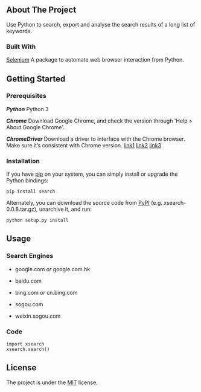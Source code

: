 ## About The Project

Use Python to search, export and analyse the search results of a long list of keywords.

### Built With

[Selenium](https://selenium-python.readthedocs.io/) A package to automate web browser interaction from Python.

## Getting Started

### Prerequisites

***Python***    Python 3

***Chrome***    Download Google Chrome, and check the version through 'Help > About Google Chrome'.



***ChromeDriver***  Download a driver to interface with the Chrome browser. Make sure it’s consistent with Chrome version.
[link1](https://sites.google.com/a/chromium.org/chromedriver/downloads) [link2](http://npm.taobao.org/mirrors/chromedriver/) [link3](https://chromedriver.storage.googleapis.com/index.html)


### Installation

If you have [pip](https://pip.pypa.io/en/stable/) on your system, you can simply install or upgrade the Python bindings:

`pip install search`

Alternately, you can download the source code from [PyPI](https://pypi.org/project/xsearch/#files) (e.g. xsearch-0.0.8.tar.gz), unarchive it, and run:

`python setup.py install`

## Usage

### Search Engines 

- google.com *or* google.com.hk

- baidu.com

- bing.com *or* cn.bing.com

- sogou.com
  
- weixin.sogou.com

### Code

```
import xsearch
xsearch.search()
```

## License

The project is under the [MIT](./LICENSE.txt) license.


